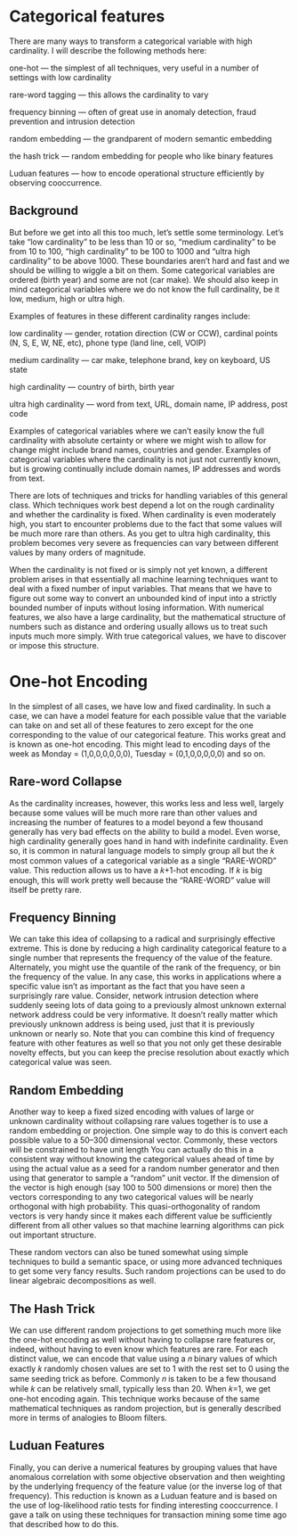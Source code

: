 # Categorical features
There are many ways to transform a categorical variable with high cardinality. I will describe the following methods here:

one-hot — the simplest of all techniques, very useful in a number of settings with low cardinality

rare-word tagging — this allows the cardinality to vary

frequency binning — often of great use in anomaly detection, fraud prevention and intrusion detection

random embedding — the grandparent of modern semantic embedding

the hash trick — random embedding for people who like binary features

Luduan features — how to encode operational structure efficiently by observing cooccurrence.

## Background
But before we get into all this too much, let’s settle some terminology. Let’s take “low cardinality” to be less than 10 or so, “medium cardinality” to be from 10 to 100, “high cardinality” to be 100 to 1000 and “ultra high cardinality” to be above 1000. These boundaries aren’t hard and fast and we should be willing to wiggle a bit on them. Some categorical variables are ordered (birth year) and some are not (car make). We should also keep in mind categorical variables where we do not know the full cardinality, be it low, medium, high or ultra high.

Examples of features in these different cardinality ranges include:

low cardinality — gender, rotation direction (CW or CCW), cardinal points (N, S, E, W, NE, etc), phone type (land line, cell, VOIP)

medium cardinality — car make, telephone brand, key on keyboard, US state

high cardinality — country of birth, birth year

ultra high cardinality — word from text, URL, domain name, IP address, post code

Examples of categorical variables where we can’t easily know the full cardinality with absolute certainty or where we might wish to allow for change might include brand names, countries and gender. Examples of categorical variables where the cardinality is not just not currently known, but is growing continually include domain names, IP addresses and words from text.

There are lots of techniques and tricks for handling variables of this general class. Which techniques work best depend a lot on the rough cardinality and whether the cardinality is fixed. When cardinality is even moderately high, you start to encounter problems due to the fact that some values will be much more rare than others. As you get to ultra high cardinality, this problem becomes very severe as frequencies can vary between different values by many orders of magnitude.

When the cardinality is not fixed or is simply not yet known, a different problem arises in that essentially all machine learning techniques want to deal with a fixed number of input variables. That means that we have to figure out some way to convert an unbounded kind of input into a strictly bounded number of inputs without losing information. With numerical features, we also have a large cardinality, but the mathematical structure of numbers such as distance and ordering usually allows us to treat such inputs much more simply. With true categorical values, we have to discover or impose this structure.

# One-hot Encoding

In the simplest of all cases, we have low and fixed cardinality. In such a case, we can have a model feature for each possible value that the variable can take on and set all of these features to zero except for the one corresponding to the value of our categorical feature. This works great and is known as one-hot encoding. This might lead to encoding days of the week as Monday = (1,0,0,0,0,0,0), Tuesday = (0,1,0,0,0,0,0) and so on.

## Rare-word Collapse

As the cardinality increases, however, this works less and less well, largely because some values will be much more rare than other values and increasing the number of features to a model beyond a few thousand generally has very bad effects on the ability to build a model. Even worse, high cardinality generally goes hand in hand with indefinite cardinality. Even so, it is common in natural language models to simply group all but the 𝑘 most common values of a categorical variable as a single “RARE-WORD” value. This reduction allows us to have a 𝑘+1-hot encoding. If 𝑘 is big enough, this will work pretty well because the “RARE-WORD” value will itself be pretty rare.

## Frequency Binning

We can take this idea of collapsing to a radical and surprisingly effective extreme. This is done by reducing a high cardinality categorical feature to a single number that represents the frequency of the value of the feature. Alternately, you might use the quantile of the rank of the frequency, or bin the frequency of the value. In any case, this works in applications where a specific value isn’t as important as the fact that you have seen a surprisingly rare value. Consider, network intrusion detection where suddenly seeing lots of data going to a previously almost unknown external network address could be very informative. It doesn’t really matter which previously unknown address is being used, just that it is previously unknown or nearly so. Note that you can combine this kind of frequency feature with other features as well so that you not only get these desirable novelty effects, but you can keep the precise resolution about exactly which categorical value was seen.

## Random Embedding

Another way to keep a fixed sized encoding with values of large or unknown cardinality without collapsing rare values together is to use a random embedding or projection. One simple way to do this is convert each possible value to a 50–300 dimensional vector. Commonly, these vectors will be constrained to have unit length You can actually do this in a consistent way without knowing the categorical values ahead of time by using the actual value as a seed for a random number generator and then using that generator to sample a “random” unit vector. If the dimension of the vector is high enough (say 100 to 500 dimensions or more) then the vectors corresponding to any two categorical values will be nearly orthogonal with high probability. This quasi-orthogonality of random vectors is very handy since it makes each different value be sufficiently different from all other values so that machine learning algorithms can pick out important structure.

These random vectors can also be tuned somewhat using simple techniques to build a semantic space, or using more advanced techniques to get some very fancy results. Such random projections can be used to do linear algebraic decompositions as well.

## The Hash Trick

We can use different random projections to get something much more like the one-hot encoding as well without having to collapse rare features or, indeed, without having to even know which features are rare. For each distinct value, we can encode that value using a 𝑛 binary values of which exactly 𝑘 randomly chosen values are set to 1 with the rest set to 0 using the same seeding trick as before. Commonly 𝑛 is taken to be a few thousand while 𝑘 can be relatively small, typically less than 20. When 𝑘=1, we get one-hot encoding again. This technique works because of the same mathematical techniques as random projection, but is generally described more in terms of analogies to Bloom filters.

## Luduan Features

Finally, you can derive a numerical features by grouping values that have anomalous correlation with some objective observation and then weighting by the underlying frequency of the feature value (or the inverse log of that frequency). This reduction is known as a Luduan feature and is based on the use of log-likelihood ratio tests for finding interesting cooccurrence. I gave a talk on using these techniques for transaction mining some time ago that described how to do this.
